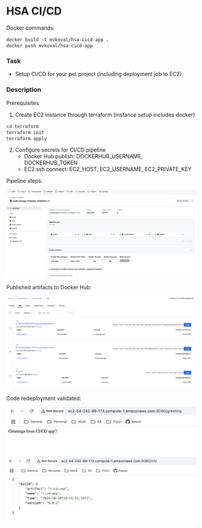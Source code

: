 # HSA CI/CD

Docker commands:
```
docker build -t mvkoval/hsa-cicd-app .
docker push mvkoval/hsa-cicd-app
```

<h3>Task</h3>

- Setup CI/CD for your pet project (including deployment job to EC2)

<h3>Description</h3>

Prerequisites

1. Create EC2 instance through terraform (instance setup includes docker)
```
cd terraform
terraform init
terraform apply
```
2. Configure secrets for CI/CD pipeline
   - Docker Hub publish: DOCKERHUB_USERNAME, DOCKERHUB_TOKEN   
   - EC2 ssh connect: EC2_HOST, EC2_USERNAME, EC2_PRIVATE_KEY


Pipeline steps:

<img src="./images/pipline_jobs.png" width="600">

Published artifacts to Docker Hub:

<img src="./images/docker_images.png" width="600">

Code redeployment validated:

<img src="./images/app_deployed.png" width="600">
<img src="./images/app_redeployed.png" width="600">
